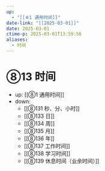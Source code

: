 ```yaml
---
up:
  - "[[⑧1 通用时间]]"
date-link: "[[2025-03-01]]"
date: 2025-03-01
ctime-p: 2025-03-01T13:59:56
aliases:
  - 时间
---
```


# ⑧13 时间

- up: [[⑧1 通用时间]]
- down:	
	- [[⑧131 秒、分、小时]]
	- [[⑧133 日]]
	- [[⑧134 周]]
	- [[⑧135 月]]
	- [[⑧136 年]]
	- [[⑧137 工作时间]]
	- [[⑧138 学习时间]]
	- [[⑧139 休息时间（业余时间）]]
	
